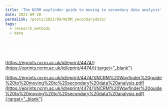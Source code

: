 ```yaml
---
title: 'The NCRM wayfinder guide to moving to secondary data analysis'
date: 2021-09-28
permalink: /posts/2021/09/NCRM_secondarydata/
tags:
  - research_methods
  - data
---
```



<span style="color: white;">Writing developed for the National Centre for Research Methods (NCRM) wayfinder guides.</span>

[https://eprints.ncrm.ac.uk/id/eprint/4474/](https://eprints.ncrm.ac.uk/id/eprint/4474/){:target="_blank"}

[https://eprints.ncrm.ac.uk/id/eprint/4474/1/NCRM%20Wayfinder%20guide%20to%20moving%20to%20secondary%20data%20analysis.pdf](https://eprints.ncrm.ac.uk/id/eprint/4474/1/NCRM%20Wayfinder%20guide%20to%20moving%20to%20secondary%20data%20analysis.pdf){:target="_blank"}
